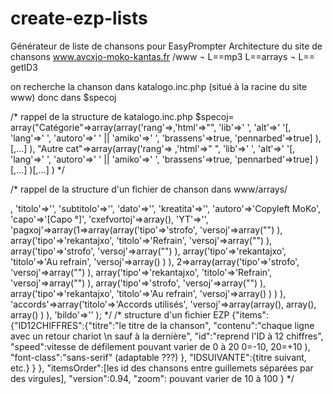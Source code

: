 # create-ezp-lists
Générateur de liste de chansons pour EasyPrompter
Architecture du site de chansons www.avcxjo-moko-kantas.fr
/www ¬
      L==mp3
      L==arrays ¬
                 L== getID3

on recherche la chanson dans katalogo.inc.php (situé à la racine du site www) donc dans $specoj

/* rappel de la structure de katalogo.inc.php
$specoj= array("Catégorie"=>array(array('rang'=>,'html'=>"",
                                        'lib'=>'   ',
                                        'alt'=>'  '[,
                                        'lang'=>' ',
                                        'autoro'=>' ' || 'amiko'=>' ',
                                        'brassens'=>true,
                                        'pennarbed'=>true]
                                        ),[,…]
                                  ),
                "Autre cat"=>array(array('rang'=> ,'html'=>"   ",
                                         'lib'=>'  ',
                                         'alt'=>'   '[,
                                         'lang'=>' ',
                                         'autoro'=>' ' || 'amiko'=>' ',
                                         'brassens'=>true,
                                         'pennarbed'=>true]
                                         )[,…]
                                   )[,…]
                 ) 
*/

/* rappel de la structure d'un fichier de chanson dans www/arrays/
<?php
$charsize=18;
$kanto=array('rango'=>,
	     'titolo'=>'',
	     'subtitolo'=>'',
	     'dato'=>'',
	     'kreatita'=>'',
	     'autoro'=>'Copyleft MoKo',
	     'capo'=>'[Capo °]',
	     'cxefvortoj'=>array(),
	     'YT'=>'',
	     'pagxoj'=>array(1=>array(array('tipo'=>'strofo',
	      				    'versoj'=>array("")
	      				    ),
	      			      array('tipo'=>'rekantajxo',
	      			            'titolo'=>'Refrain',
	      				    'versoj'=>array("")
	      				    ),
	      			      array('tipo'=>'strofo',
	      				    'versoj'=>array("")
	      				    ),
	      			      array('tipo'=>'rekantajxo',
	      			            'titolo'=>'Au refrain',
	      				    'versoj'=>array()
	      				    )
	      			      ),
	      		      2=>array(array('tipo'=>'strofo',
	      				    'versoj'=>array("")
	      				    ),
	      			      array('tipo'=>'rekantajxo',
	      			            'titolo'=>'Refrain',
	      				    'versoj'=>array("")
	      				    ),
	      			      array('tipo'=>'strofo',
	      				    'versoj'=>array("")
	      				    ),
	      			      array('tipo'=>'rekantajxo',
	      			            'titolo'=>'Au refrain',
	      				    'versoj'=>array()
	      				    )
	      			     )
		            ),
	      'accords'=>array('titolo'=>'Accords utilisés',
	      		       'versoj'=>array(array(),
	      		             	       array(),
	      		             	       array()	      		             	       
	      		             	       )
	      		      ),
	      'bildo'=>''
	     );
*/

/* structure d'un fichier EZP
{"items":{"ID12CHIFFRES":{"titre":"le titre de la chanson",
                          "contenu":"chaque ligne avec un retour chariot \n sauf à la dernière",
                          "id":"reprend l'ID à 12 chiffres",
                          "speed":vitesse de défilement pouvant varier de 0 à 20 0=-10, 20=+10 ),
                          "font-class":"sans-serif" (adaptable ???)
                          },
            "IDSUIVANTE":{titre suivant, etc.}
                         }
         },
         "itemsOrder":[les id des chansons entre guillemets séparées par des virgules],
         "version":0.94,
         "zoom": pouvant varier de 10 à 100
 }

*/

